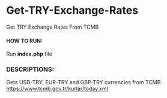 # Get-TRY-Exchange-Rates
Get TRY Exchange Rates From TCMB

#### HOW TO RUN:
Run **index.php** file

### DESCRIPTIONS:
Gets USD-TRY, EUR-TRY and GBP-TRY currencies from TCMB https://www.tcmb.gov.tr/kurlar/today.xml
